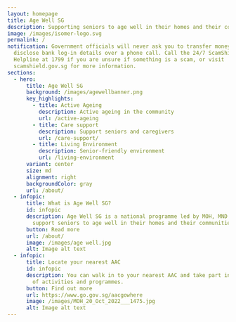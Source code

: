 ```yaml
---
layout: homepage
title: Age Well SG
description: Supporting seniors to age well in their homes and their communities
image: /images/isomer-logo.svg
permalink: /
notification: Government officials will never ask you to transfer money or
  disclose bank log-in details over a phone call. Call the 24/7 ScamShield
  Helpline at 1799 if you are unsure if something is a scam, or visit
  scamshield.gov.sg for more information.
sections:
  - hero:
      title: Age Well SG
      background: /images/agewellbanner.png
      key_highlights:
        - title: Active Ageing
          description: Active ageing in the community
          url: /active-ageing
        - title: Care support
          description: Support seniors and caregivers
          url: /care-support/
        - title: Living Environment
          description: Senior-friendly environment
          url: /living-environment
      variant: center
      size: md
      alignment: right
      backgroundColor: gray
      url: /about/
  - infopic:
      title: What is Age Well SG?
      id: infopic
      description: Age Well SG is a national programme led by MOH, MND and MOT to
        support seniors to age well in their homes and their communities.
      button: Read more
      url: /about/
      image: /images/age well.jpg
      alt: Image alt text
  - infopic:
      title: Locate your nearest AAC
      id: infopic
      description: You can walk in to your nearest AAC and take part in a wide range
        of activities and programmes.
      button: Find out more
      url: https://www.go.gov.sg/aacgowhere
      image: /images/MOH_20_Oct_2022___1475.jpg
      alt: Image alt text
---
```

